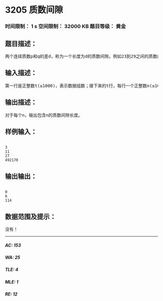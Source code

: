 # 3205 质数间隙   
### 时间限制： 1 s     空间限制： 32000 KB     题目等级： 黄金  
## 题目描述：  

<pre>
两个连续质数p和q的差d，称为一个长度为d的质数间隙。例如23到29之间的质数间隙长度为6。输入正整数n，编程计算包含n的质数间隙长度。注意，当n为质数时，计算结果为0。
</pre>
  
  
## 输入描述：  

<pre>
第一行是正整数t(≤1000)，表示数据组数；接下来的t行，每行一个正整数n(≤106)。
</pre>
  
  
## 输出描述：  

<pre>
对于每个n，输出包含n的质数间隙长度。
</pre>
  
  
## 样例输入：  

<pre><code>
3
11
27
492170
</code></pre>
  
  
## 输出输出：  

<pre><code>
0
6
114
</code></pre>
  
  
## 数据范围及提示：  

<pre>
没有！
</pre>
  
  
***  

##### AC: 153  
##### WA: 25  
##### TLE: 4  
##### MLE: 1  
##### RE: 12  
